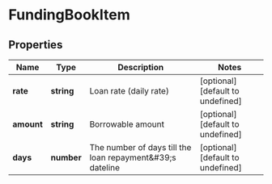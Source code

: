 # FundingBookItem

## Properties

Name | Type | Description | Notes
------------ | ------------- | ------------- | -------------
**rate** | **string** | Loan rate (daily rate) | [optional] [default to undefined]
**amount** | **string** | Borrowable amount | [optional] [default to undefined]
**days** | **number** | The number of days till the loan repayment\&#39;s dateline | [optional] [default to undefined]

